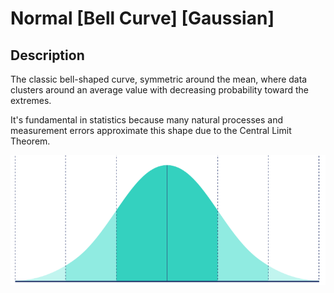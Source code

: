 # Normal [Bell Curve] [Gaussian]

## Description

The classic bell-shaped curve, symmetric around the mean, where data clusters around an average value with decreasing probability toward the extremes.

It's fundamental in statistics because many natural processes and measurement errors approximate this shape due to the Central Limit Theorem.

![](normal/diagram.png)
